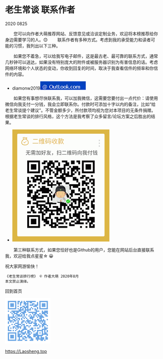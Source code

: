老生常谈 联系作者
================
2020 0825


　　您可以向作者大萌推荐网站、反馈意见或洽谈定制业务，欢迎将本榜推荐给你身边需要学习的人。😊
　　联系作者有多种方式。考虑到我的承受能力和读者可能的习惯，我列出以下三种。

　　如果您不着急，可以给我写电子邮件，这是最古老、最可靠的联系方式，通常几秒钟可以送达，如果没有特别庞大的附件或被服务器识别为有害信息的话。考虑网络环境和个人状态的变动，你收到回复的时间，取决于我查看信件的频率和你信件的内容。
+ diamonw2019![邮件后缀加载中](./mail-2020.png)

　　如果您有事想尽快联系我，可以加我微信，这需要您要付出一点代价：请使用微信向我支付一分钱，我会立即联系你。付款时可添加十字以内的备注，比如“给老生常谈提个建议”。不管金额多少，所付款项均视为您对本项目的无条件捐赠。根据老生常谈的排行风格，这个方法是我考察了众多留言/论坛方案之后胜出的结果。
+ ![微信支付二维码图片准备中](./weixinpay-202008.png)

　　第三种联系方式，如果您恰好也是Github的用户，您能在网站后台直接联系我，欢迎给我点星星☆ 😀

祝大家网游愉快！

	《老生常谈排行榜》 © 作者大萌 2020年8月
	本文禁止演绎。

回到首页

<a href=".." title="返回老生常谈首页"><img src="../indexQR-Blue.png" /></a>

https://Laosheng.top
